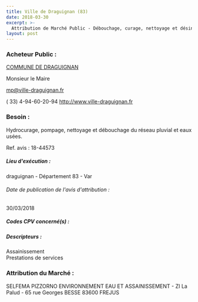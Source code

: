 ```yaml
---
title: Ville de Draguignan (83)
date: 2018-03-30
excerpt: >-
  Attribution de Marché Public - Débouchage, curage, nettoyage et désinfection des réseaux et ouvrages d'assainissement d'eaux usées des bâtiments communaux, du réseau d'eaux pluviales et du canal de la ville.
layout: post
---
```


### Acheteur Public : 
<a href="/acheteur-33/siren-218300507"> COMMUNE DE DRAGUIGNAN</a><br/>

Monsieur le Maire

mp@ville-draguignan.fr

( 33) 4-94-60-20-94
http://www.ville-draguignan.fr
### Besoin :

Hydrocurage, pompage, nettoyage et débouchage du réseau pluvial et eaux usées.

Ref. avis : 18-44573


##### Lieu d'exécution :

draguignan - Département 83 - Var

###### Date de publication de l'avis d'attribution : 
30/03/2018

##### Codes CPV concerné(s) :

##### Descripteurs :
Assainissement <br/>
Prestations de services <br/>

### Attribution du Marché :
SELFEMA PIZZORNO ENVIRONNEMENT EAU ET ASSAINISSEMENT - ZI La Palud - 65 rue Georges BESSE 83600 FREJUS <br/>

